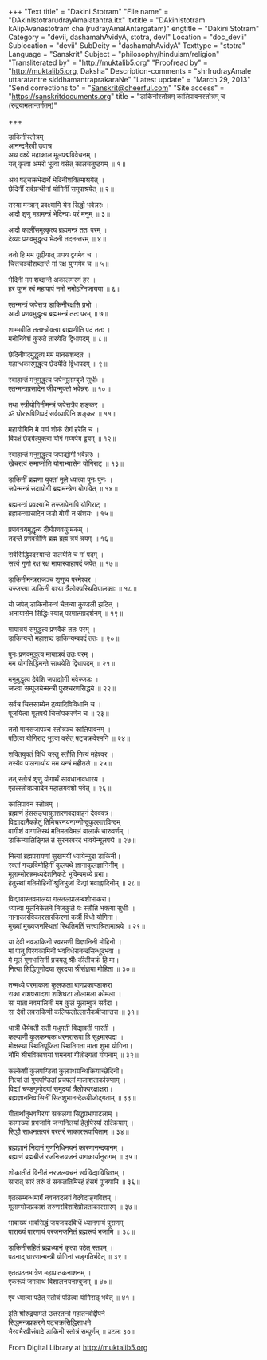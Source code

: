 +++
"Text title" = "Dakini Stotram"
"File name" = "DAkinIstotrarudrayAmalatantra.itx"
itxtitle = "DAkinIstotram kAlipAvanastotram cha (rudrayAmalAntargatam)"
engtitle = "Dakini Stotram"
Category = "devii, dashamahAvidyA, stotra, devI"
Location = "doc_devii"
Sublocation = "devii"
SubDeity = "dashamahAvidyA"
Texttype = "stotra"
Language = "Sanskrit"
Subject = "philosophy/hinduism/religion"
"Transliterated by" = "http://muktalib5.org"
"Proofread by" = "http://muktalib5.org, Daksha"
Description-comments = "shrIrudrayAmale uttaratantre siddhamantraprakaraNe"
"Latest update" = "March 29, 2013"
"Send corrections to" = "Sanskrit@cheerful.com"
"Site access" = "https://sanskritdocuments.org"
title = "डाकिनीस्तोत्रम् कालिपावनस्तोत्रम् च (रुद्रयामलान्तर्गतम्)"

+++
  
 डाकिनीस्तोत्रम्   
आनन्दभैरवी उवाच  
अथ वक्ष्ये महाकाल मूलपद्मविवेचनम् ।  
यत् कृत्वा अमरो भूत्वा वसेत् कालचतुष्टयम् ॥ १॥  
  
अथ षट्चक्रभेदार्थे भेदिनीशक्तिमाश्रयेत् ।  
छेदिनीं सर्वग्रन्थीनां योगिनीं समुपाश्रयेत् ॥ २॥  
  
तस्या मन्त्रान् प्रवक्ष्यामि येन सिद्धो भवेन्नरः ।  
आदौ शृणु महामन्त्रं भेदिन्याः परं मनुम् ॥ ३॥  
  
आदौ कालींसमुत्कृत्य ब्रह्ममन्त्रं ततः परम् ।  
देव्याः प्रणवमुद्धृत्य भेदनी तदनन्तरम् ॥ ४॥  
  
ततो हि मम गृह्णीयात् प्रापय द्वयमेव च ।  
चित्तचञ्चीशब्दान्ते मां रक्ष युग्ममेव च ॥ ५॥  
  
भेदिनी मम शब्दान्ते अकालमरणं हर ।  
हर युग्मं स्वं महापापं नमो नमोऽग्निजायया ॥ ६॥  
  
एतन्मन्त्रं जपेत्तत्र डाकिनीरक्षसि प्रभो ।  
आदौ प्रणवमुद्धृत्य ब्रह्ममन्त्रं ततः परम् ॥ ७॥  
  
शाम्भवीति ततश्चोक्त्वा ब्राह्मणीति पदं ततः ।  
मनोनिवेशं कुरुते तारयेति द्विधापदम् ॥ ८॥  
  
छेदिनीपदमुद्धृत्य मम मानसशब्दतः ।  
महान्धकारमुद्धृत्य छेदयेति द्विधापदम् ॥ ९॥  
  
स्वाहान्तं मनुमुद्धृत्य जपेन्मूलाम्बुजे सुधीः ।  
एतन्मन्त्रप्रसादेन जीवन्मुक्तो भवेन्नरः ॥ १०॥  
  
तथा स्त्रीयोगिनीमन्त्रं जपेत्तत्रैव शङ्कर ।  
ॐ घोररूपिणिपदं सर्वव्यापिनि शङ्कर ॥ ११॥  
  
महायोगिनि मे पापं शोकं रोगं हरेति च ।  
विपक्षं छेदयेत्युक्त्वा योगं मय्यर्पय द्वयम् ॥ १२॥  
  
स्वाहान्तं मनुमुद्धृत्य जपाद्योगी भवेन्नरः ।  
खेचरत्वं समाप्नोति योगाभ्यासेन योगिराट् ॥ १३॥  
  
डाकिनीं ब्रह्मणा युक्तां मूले ध्यात्वा पुनः पुनः ।  
जपेन्मन्त्रं सदायोगी ब्रह्ममन्त्रेण योगवित् ॥ १४॥  
  
ब्रह्ममन्त्रं प्रवक्ष्यामि तज्जापेनापि योगिराट् ।  
ब्रह्ममन्त्रप्रसादेन जडो योगी न संशयः ॥ १५॥  
  
प्रणवत्रयमुद्धृत्य दीर्घप्रणवयुग्मकम् ।  
तदन्ते प्रणवत्रीणि ब्रह्म ब्रह्म त्रयं त्रयम् ॥ १६॥  
  
सर्वसिद्धिपदस्यान्ते पालयेति च मां पदम् ।  
सत्त्वं गुणो रक्ष रक्ष मायास्वाहापदं जपेत् ॥ १७॥  
  
डाकिनीमन्त्रराजञ्च शृणुष्व परमेश्वर ।  
यज्जप्त्वा डाकिनी वश्या त्रैलोक्यस्थितिपालकाः ॥ १८॥  
  
यो जपेत् डाकिनीमन्त्रं चैतन्या कुण्डली झटित् ।  
अनायासेन सिद्धिः स्यात् परमात्मप्रदर्शनम् ॥ १९॥  
  
मायात्रयं समुद्धृत्य प्रणवैकं ततः परम् ।  
डाकिन्यन्ते महाशब्दं डाकिन्यम्बपदं ततः ॥ २०॥  
  
पुनः प्रणवमुद्धृत्य मायात्रयं ततः परम् ।  
मम योगसिद्धिमन्ते साधयेति द्विधापदम् ॥ २१॥  
  
मनुमुद्धृत्य देवेशि जपाद्योगी भवेज्जडः ।  
जप्त्वा सम्पूजयेन्मन्त्री पुरश्चरणसिद्धये ॥ २२॥  
  
सर्वत्र चित्तसाम्येन द्रव्यादिविविधानि च ।  
पूजयित्वा मूलपद्मे चित्तोपकरणेन च ॥ २३॥  
  
ततो मानसजापञ्च स्तोत्रञ्च कालिपावनम् ।  
पठित्वा योगिराट् भूत्त्वा वसेत् षट्चक्रवेश्मनि ॥ २४॥  
  
शक्तियुक्तं विधिं यस्तु स्तौति नित्यं महेश्वर ।  
तस्यैव पालनार्थाय मम यन्त्रं महीतले ॥ २५॥  
  
तत् स्तोत्रं शृणु योगार्थं सावधानावधारय ।  
एतत्स्तोत्रप्रसादेन महालयवशो भवेत् ॥ २६॥  
  
कालिपावन स्तोत्रम् ।  
ब्रह्माणं हंससङ्घायुतशरणवदावाहनं देववक्त्र।  
    विद्यादानैकहेतुं तिमिचरनयनाग्नीन्दुफुल्लारविन्दम्  
वागीशं वाग्गतिस्थं मतिमतविमलं बालार्कं चारुवर्णम् ।  
    डाकिन्यालिङ्गितं तं सुरनरवरदं भावयेन्मूलपद्मे ॥ २७॥  
  
नित्यां ब्रह्मपरायणां सुखमयीं ध्यायेन्मुदा डाकिनी।  
    रक्तां गच्छविमोहिनीं कुलपथे ज्ञानाकुलज्ञानिनीम् ।  
मूलाम्भोरुहमध्यदेशनिकटे भूविम्बमध्ये प्रभा।  
    हेतुस्थां गतिमोहिनीं श्रुतिभुजां विद्यां भवाह्लादिनीम् ॥ २८॥  
  
विद्यावास्तवमालया गलतलप्रालम्बशोभाकरा।  
    ध्यात्वा मूलनिकेतने निजकुले यः स्तौति भक्त्या सुधीः ।  
नानाकारविकारसारकिरणां कर्त्री विधो योगिना।  
    मुख्यां मुख्यजनस्थितां स्थितिमतिं सत्त्वाश्रितामाश्रये ॥ २९॥  
  
या देवी नवडाकिनी स्वरमणी विज्ञानिनी मोहिनी ।  
    मां पातु पिरयकामिनी भवविधेरानन्दसिन्धूद्भवा ।  
मे मूलं गुणभासिनी प्रचयतु श्रीः कीतीचक्रं हि मा।  
    नित्या सिद्धिगुणोदया सुरदया श्रीसंज्ञया मोहिता ॥ ३०॥  
  
तन्मध्ये परमाकला कुलफला बाणप्रकाण्डाकरा  
    राका राशषसादशा शशिघटा लोलामला कोमला ।  
सा माता नवमालिनी मम कुलं मूलाम्बुजं सर्वदा ।  
    सा देवी लवराकिणी कलिफलोल्लासैकबीजान्तरा ॥ ३१॥  
  
धात्री धैर्यवती सती मधुमती विद्यावती भारती ।  
    कल्याणी कुलकन्यकाधरनरारूपा हि सूक्ष्मास्पदा ।  
मोक्षस्था स्थितिपूजिता स्थितिगता माता शुभा योगिना।  
    नौमि श्रीभविकाशयां शमनगां गीतोद्गतां गोपनाम् ॥ ३२॥  
  
कल्केशीं कुलपण्डितां कुलपथग्रन्थिक्रियाच्छेदिनी।  
    नित्यां तां गुणपण्डितां प्रचपलां मालाशतार्कारुणाम् ।  
विद्यां चण्डगुणोदयां समुदयां त्रैलोक्यरक्षाक्षरा।  
    ब्रह्मज्ञाननिवासिनीं सितशुभानन्दैकबीजोद्गताम् ॥ ३३॥  
  
गीतार्थानुभवपिरयां सकलया सिद्धप्रभापाटलाम् ।  
कामाख्यां प्रभजामि जन्मनिलयां हेतुपिरयां सत्क्रियाम् ।  
सिद्धौ साधनतत्परं परतरं साकाररूपायिताम् ॥ ३४॥  
  
ब्रह्मज्ञानं निदानं गुणनिधिनयनं कारणानन्दयानम् ।  
ब्रह्माणं ब्रह्मबीजं रजनिजयजनं यागकार्यानुरागम् ॥ ३५॥  
  
शोकातीतं विनीतं नरजलवचनं सर्वविद्याविधिज्ञम् ।  
सारात् सारं तरुं तं सकलतिमिरहं हंसगं पूजयामि ॥ ३६॥  
  
एतत्सम्बन्धमार्गं नवनवदलगं वेदवेदाङ्गविज्ञम् ।  
मूलाम्भोजप्रकाशं तरुणरविशशिप्रोन्नताकारसारम् ॥ ३७॥  
  
भावाख्यं भावसिद्धं जयजयदविधिं ध्यानगम्यं पुराणम्  
पाराख्यं पारणायं परजनजनितं ब्रह्मरूपं भजामि ॥ ३८॥  
  
डाकिनीसहितं ब्रह्मध्यानं कृत्वा पठेत् स्तवम् ।  
पठनाद् धारणान्मन्त्री योगिनां सङ्गतिर्भवेत् ॥ ३९॥  
  
एतत्पठनमात्रेण महापातकनाशनम् ।  
एकरूपं जगन्नाथं विशालनयनाम्बुजम् ॥ ४०॥  
  
एवं ध्यात्वा पठेत् स्तोत्रं पठित्वा योगिराड् भवेत् ॥ ४१॥  
  
इति श्रीरुद्रयामले उत्तरतन्त्रे महातन्त्रोद्दीपने  
सिद्धमन्त्रप्रकरणे षट्चक्रसिद्धिसाधने  
भैरवभैरवीसंवादे डाकिनी स्तोत्रं सम्पूर्णम् ॥ पटलः ३०॥  
  
  
From Digital Library at http://muktalib5.org  
  
